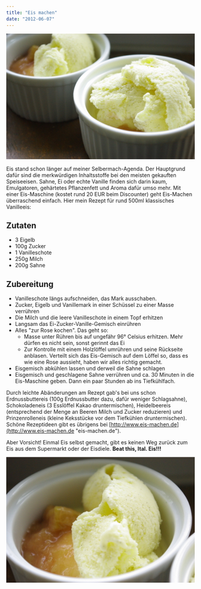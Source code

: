 ```yaml
---
title: "Eis machen"
date: "2012-06-07"
---
```


[![](images/imgp8944.jpg "Vanilleeis selbstgemacht")](http://apfeleimer.wordpress.com/2012/06/07/eis-machen/vanilleeis-selbstgemacht/)

Eis stand schon länger auf meiner Selbermach-Agenda. Der Hauptgrund dafür sind die merkwürdigen Inhaltsstoffe bei den meisten gekauften Speiseeisen. Sahne, Ei oder echte Vanille finden sich darin kaum, Emulgatoren, gehärtetes Pflanzenfett und Aroma dafür umso mehr. Mit einer Eis-Maschine (kostet rund 20 EUR beim Discounter) geht Eis-Machen überraschend einfach. Hier mein Rezept für rund 500ml klassisches Vanilleeis:

## Zutaten

- 3 Eigelb
- 100g Zucker
- 1 Vanilleschote
- 250g Milch
- 200g Sahne

## Zubereitung

- Vanilleschote längs aufschneiden, das Mark ausschaben.
- Zucker, Eigelb und Vanillemark in einer Schüssel zu einer Masse verrühren
- Die Milch und die leere Vanilleschote in einem Topf erhitzen
- Langsam das Ei-Zucker-Vanille-Gemisch einrühren
- Alles "zur Rose kochen". Das geht so:
    - Masse unter Rühren bis auf ungefähr 96° Celsius erhitzen. Mehr dürfen es nicht sein, sonst gerinnt das Ei
    - Zur Kontrolle mit einem Holzlöffel umrühren und seine Rückseite anblasen. Verteilt sich das Eis-Gemisch auf dem Löffel so, dass es wie eine Rose aussieht, haben wir alles richtig gemacht.
- Eisgemisch abkühlen lassen und derweil die Sahne schlagen
- Eisgemisch und geschlagene Sahne verrühren und ca. 30 Minuten in die Eis-Maschine geben. Dann ein paar Stunden ab ins Tiefkühlfach.

Durch leichte Abänderungen am Rezept gab's bei uns schon Erdnussbuttereis (100g Erdnussbutter dazu, dafür weniger Schlagsahne), Schokoladeneis (3 Esslöffel Kakao druntermischen), Heidelbeereis (entsprechend der Menge an Beeren Milch und Zucker reduzieren) und Prinzenrolleneis (kleine Keksstücke vor dem Tiefkühlen druntermischen). Schöne Rezeptideen gibt es übrigens bei [http://www.eis-machen.de](http://www.eis-machen.de "eis-machen.de").

Aber Vorsicht! Einmal Eis selbst gemacht, gibt es keinen Weg zurück zum Eis aus dem Supermarkt oder der Eisdiele. **Beat this, Ital. Eis!!!**

[![](images/imgp8948.jpg "Vanilleeis mit Rhabarberkompott")](http://apfeleimer.wordpress.com/2012/06/07/eis-machen/vanilleeis-mit-rhabarberkompott/)
